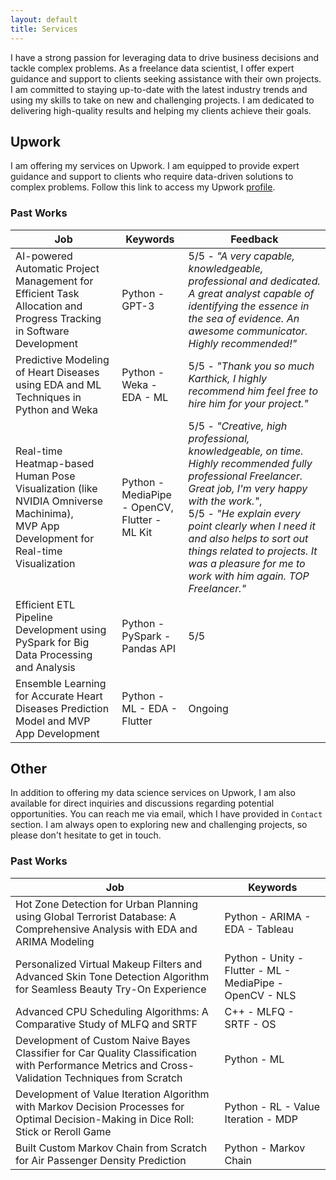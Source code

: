 ```yaml
---
layout: default
title: Services
---
```


I have a strong passion for leveraging data to drive business decisions and tackle complex problems. As a freelance data scientist, I offer expert guidance and support to clients seeking assistance with their own projects. I am committed to staying up-to-date with the latest industry trends and using my skills to take on new and challenging projects. I am dedicated to delivering high-quality results and helping my clients achieve their goals.

## Upwork

I am offering my services on Upwork. I am equipped to provide expert guidance and support to clients who require data-driven solutions to complex problems. Follow this link to access my Upwork [profile](https://www.upwork.com/freelancers/~0175f9f6e6fd768e2f).

### Past Works

| Job                                                                                                                                      | Keywords                                           | Feedback                                                                                                                                                                                                                                                                                                                                        |
| ---------------------------------------------------------------------------------------------------------------------------------------- | -------------------------------------------------- | ----------------------------------------------------------------------------------------------------------------------------------------------------------------------------------------------------------------------------------------------------------------------------------------------------------------------------------------------- |
| AI-powered Automatic Project Management for Efficient Task Allocation and Progress Tracking in Software Development                      | Python - GPT-3                                     | 5/5 - _"A very capable, knowledgeable, professional and dedicated. A great analyst capable of identifying the essence in the sea of evidence. An awesome communicator. Highly recommended!"_                                                                                                                                                    |
| Predictive Modeling of Heart Diseases using EDA and ML Techniques in Python and Weka                                                     | Python - Weka - EDA - ML                           | 5/5 - _"Thank you so much Karthick, I highly recommend him feel free to hire him for your project."_                                                                                                                                                                                                                                            |
| Real-time Heatmap-based Human Pose Visualization (like NVIDIA Omniverse Machinima), <br> MVP App Development for Real-time Visualization | Python - MediaPipe - OpenCV, <br> Flutter - ML Kit | 5/5 - _"Creative, high professional, knowledgeable, on time. Highly recommended fully professional Freelancer. Great job, I'm very happy with the work."_, <br> 5/5 - _"He explain every point clearly when I need it and also helps to sort out things related to projects. It was a pleasure for me to work with him again. TOP Freelancer."_ |
| Efficient ETL Pipeline Development using PySpark for Big Data Processing and Analysis                                                    | Python - PySpark - Pandas API                      | 5/5                                                                                                                                                                                                                                                                                                                                             |
| Ensemble Learning for Accurate Heart Diseases Prediction Model and MVP App Development                                                   | Python - ML - EDA - Flutter                        | Ongoing                                                                                                                                                                                                                                                                                                                                         |

## Other

In addition to offering my data science services on Upwork, I am also available for direct inquiries and discussions regarding potential opportunities. You can reach me via email, which I have provided in `Contact` section. I am always open to exploring new and challenging projects, so please don't hesitate to get in touch.

### Past Works

| Job                                                                                                                                               | Keywords                                                 |
| ------------------------------------------------------------------------------------------------------------------------------------------------- | -------------------------------------------------------- |
| Hot Zone Detection for Urban Planning using Global Terrorist Database: A Comprehensive Analysis with EDA and ARIMA Modeling                       | Python - ARIMA - EDA - Tableau                           |
| Personalized Virtual Makeup Filters and Advanced Skin Tone Detection Algorithm for Seamless Beauty Try-On Experience                              | Python - Unity - Flutter - ML - MediaPipe - OpenCV - NLS |
| Advanced CPU Scheduling Algorithms: A Comparative Study of MLFQ and SRTF                                                                          | C++ - MLFQ - SRTF - OS                                   |
| Development of Custom Naive Bayes Classifier for Car Quality Classification with Performance Metrics and Cross-Validation Techniques from Scratch | Python - ML                                              |
| Development of Value Iteration Algorithm with Markov Decision Processes for Optimal Decision-Making in Dice Roll: Stick or Reroll Game            | Python - RL - Value Iteration - MDP                      |
| Built Custom Markov Chain from Scratch for Air Passenger Density Prediction                                                                       | Python - Markov Chain                                    |

